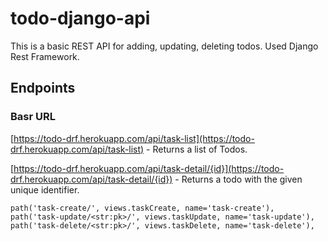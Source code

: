 # todo-django-api
This is a basic REST API for adding, updating, deleting todos. Used Django Rest Framework.

## Endpoints

### Basr URL

[https://todo-drf.herokuapp.com/api/task-list](https://todo-drf.herokuapp.com/api/task-list) - Returns a list of Todos.


[https://todo-drf.herokuapp.com/api/task-detail/{id}](https://todo-drf.herokuapp.com/api/task-detail/{id}) - Returns a todo with the given unique identifier.


    path('task-create/', views.taskCreate, name='task-create'),
    path('task-update/<str:pk>/', views.taskUpdate, name='task-update'),
    path('task-delete/<str:pk>/', views.taskDelete, name='task-delete'),
